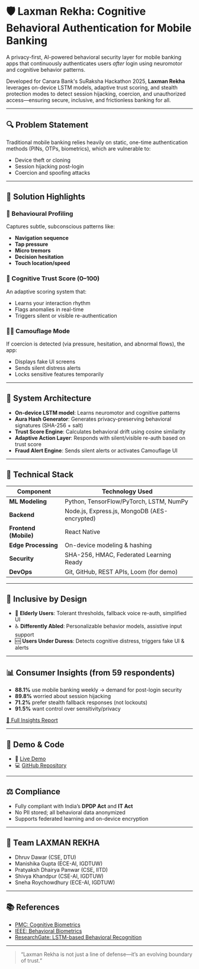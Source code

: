 # 🛡️ Laxman Rekha: Cognitive Behavioral Authentication for Mobile Banking

A privacy-first, AI-powered behavioral security layer for mobile banking apps that continuously authenticates users *after* login using neuromotor and cognitive behavior patterns.

Developed for Canara Bank's SuRaksha Hackathon 2025, **Laxman Rekha** leverages on-device LSTM models, adaptive trust scoring, and stealth protection modes to detect session hijacking, coercion, and unauthorized access—ensuring secure, inclusive, and frictionless banking for all.

---

## 🔍 Problem Statement

Traditional mobile banking relies heavily on static, one-time authentication methods (PINs, OTPs, biometrics), which are vulnerable to:
- Device theft or cloning
- Session hijacking post-login
- Coercion and spoofing attacks

---

## 🚀 Solution Highlights

### 🧠 Behavioural Profiling
Captures subtle, subconscious patterns like:
- **Navigation sequence**
- **Tap pressure**
- **Micro tremors**
- **Decision hesitation**
- **Touch location/speed**

### 🧬 Cognitive Trust Score (0–100)
An adaptive scoring system that:
- Learns your interaction rhythm
- Flags anomalies in real-time
- Triggers silent or visible re-authentication

### 🕵️‍♂️ Camouflage Mode
If coercion is detected (via pressure, hesitation, and abnormal flows), the app:
- Displays fake UI screens
- Sends silent distress alerts
- Locks sensitive features temporarily

---

## 🧩 System Architecture

- **On-device LSTM model**: Learns neuromotor and cognitive patterns
- **Aura Hash Generator**: Generates privacy-preserving behavioral signatures (SHA-256 + salt)
- **Trust Score Engine**: Calculates behavioral drift using cosine similarity
- **Adaptive Action Layer**: Responds with silent/visible re-auth based on trust score
- **Fraud Alert Engine**: Sends silent alerts or activates Camouflage UI

---

## 🧪 Technical Stack

| Component              | Technology Used                                  |
|------------------------|--------------------------------------------------|
| **ML Modeling**        | Python, TensorFlow/PyTorch, LSTM, NumPy          |
| **Backend**            | Node.js, Express.js, MongoDB (AES-encrypted)     |
| **Frontend (Mobile)**  | React Native                                     |
| **Edge Processing**    | On-device modeling & hashing                     |
| **Security**           | SHA-256, HMAC, Federated Learning Ready          |
| **DevOps**             | Git, GitHub, REST APIs, Loom (for demo)          |

---

## 👥 Inclusive by Design

- 🧓 **Elderly Users**: Tolerant thresholds, fallback voice re-auth, simplified UI
- ♿ **Differently Abled**: Personalizable behavior models, assistive input support
- 🆘 **Users Under Duress**: Detects cognitive distress, triggers fake UI & alerts

---

## 📊 Consumer Insights (from 59 respondents)

- **88.1%** use mobile banking weekly → demand for post-login security
- **89.8%** worried about session hijacking
- **71.2%** prefer stealth fallback responses (not lockouts)
- **91.5%** want control over sensitivity/privacy

[📄 Full Insights Report](https://docs.google.com/spreadsheets/d/1aFeIHDIpl-wZeLdv-F89CN8Flz6DtFGnpnMbrqCDgAg/edit?usp=sharing)

---

## 🧪 Demo & Code

- 🔴 [Live Demo](https://www.loom.com/share/3fd4e91fe7414aa0bfdbeb83b21cafec)
- 💻 [GitHub Repository](https://github.com/dhruv-developer/Laxman-Rekha)

---

## ⚖️ Compliance

- Fully compliant with India’s **DPDP Act** and **IT Act**
- No PII stored; all behavioral data anonymized
- Supports federated learning and on-device encryption

---

## 📌 Team LAXMAN REKHA

- Dhruv Dawar (CSE, DTU)  
- Manishika Gupta (ECE-AI, IGDTUW)  
- Pratyaksh Dhairya Panwar (CSE, IITD)  
- Shivya Khandpur (CSE-AI, IGDTUW)  
- Sneha Roychowdhury (ECE-AI, IGDTUW)

---

## 📚 References

- [PMC: Cognitive Biometrics](https://pmc.ncbi.nlm.nih.gov/articles/PMC7956629/)
- [IEEE: Behavioral Biometrics](https://ieeexplore.ieee.org/document/10037643)
- [ResearchGate: LSTM-based Behavioral Recognition](https://www.researchgate.net/publication/390300142_LSTM_BASED_BEHAVIOURAL_RECOGNITION)

---

> “Laxman Rekha is not just a line of defense—it’s an evolving boundary of trust.”

